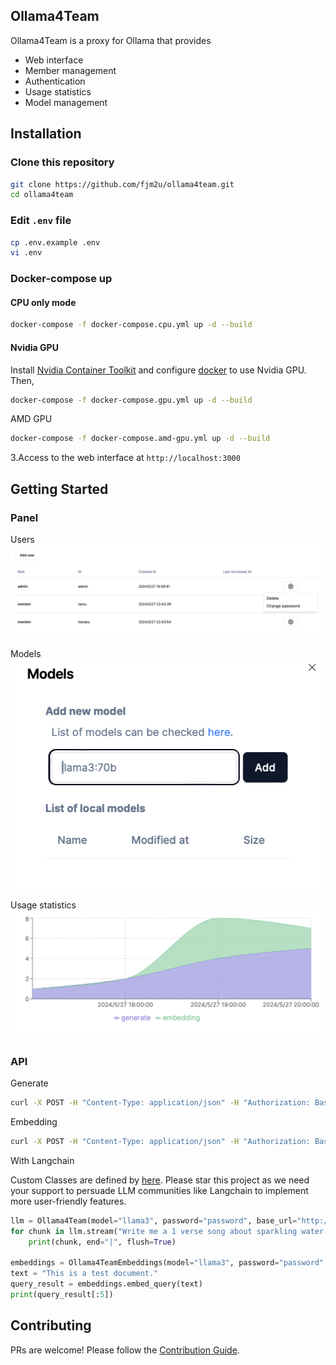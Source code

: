 ## Ollama4Team
Ollama4Team is a proxy for Ollama that provides

- Web interface
- Member management
- Authentication
- Usage statistics
- Model management

## Installation
### Clone this repository
```bash
git clone https://github.com/fjm2u/ollama4team.git
cd ollama4team
```

### Edit `.env` file
```bash
cp .env.example .env
vi .env
```

### Docker-compose up
#### CPU only mode
```bash
docker-compose -f docker-compose.cpu.yml up -d --build
```

#### Nvidia GPU
Install [Nvidia Container Toolkit](https://docs.nvidia.com/datacenter/cloud-native/container-toolkit/install-guide.html) and configure [docker](https://docs.nvidia.com/datacenter/cloud-native/container-toolkit/latest/install-guide.html#configuring-docker) to use Nvidia GPU.
Then,
```bash
docker-compose -f docker-compose.gpu.yml up -d --build
```

AMD GPU
```bash
docker-compose -f docker-compose.amd-gpu.yml up -d --build
```

3.Access to the web interface at `http://localhost:3000`


## Getting Started

### Panel
Users
![Users](./docs/images/users.png)

Models
![Add-model](./docs/images/add-model.png)

Usage statistics
![Stats](./docs/images/stats.png)

### API
Generate
```bash
curl -X POST -H "Content-Type: application/json" -H "Authorization: Basic YOUR_PASSWORD" -d '{"model": "YOUR_MODEL", "prompt": "YOUR_PROMPT"}' "https://OLLAMA4TEAM_URL/api/generate"
```
Embedding
```bash
curl -X POST -H "Content-Type: application/json" -H "Authorization: Basic YOUR_PASSWORD" -d '{"model": "YOUR_MODEL", "prompt": "YOUR_PROMPT"}' "https://OLLAMA4TEAM_URL/api/embeddings"
```

With Langchain

Custom Classes are defined by [here](https://github.com/fjm2u/ollama4team_example).
Please star this project as we need your support to persuade LLM communities like Langchain to implement more user-friendly features.
```python
llm = Ollama4Team(model="llama3", password="password", base_url="http://localhost:3000")
for chunk in llm.stream("Write me a 1 verse song about sparkling water."):
    print(chunk, end="|", flush=True)

embeddings = Ollama4TeamEmbeddings(model="llama3", password="password", base_url="http://localhost:3000")
text = "This is a test document."
query_result = embeddings.embed_query(text)
print(query_result[:5])
```

## Contributing
PRs are welcome!
Please follow the [Contribution Guide](./CONTRIBUTING.md).
